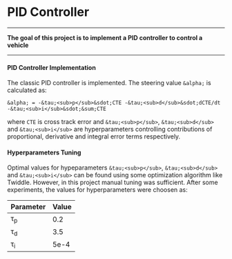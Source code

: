 # **PID Controller**

---

**The goal of this project is to implement a PID controller to control a vehicle**

---

#### PID Controller Implementation

The classic PID controller is implemented. The steering value `&alpha;` is calculated as:

`&alpha; = -&tau;<sub>p</sub>&sdot;CTE -&tau;<sub>d</sub>&sdot;dCTE/dt -&tau;<sub>i</sub>&sdot;&sum;CTE`

where `CTE` is cross track error and `&tau;<sub>p</sub>`, `&tau;<sub>d</sub>` and `&tau;<sub>i</sub>` are hyperparameters controlling contributions of proportional, derivative and integral error terms respectively.

#### Hyperparameters Tuning

Optimal values for hypeparameters `&tau;<sub>p</sub>`, `&tau;<sub>d</sub>` and `&tau;<sub>i</sub>` can be found using some optimization algorithm like Twiddle. However, in this project manual tuning was sufficient. After some experiments, the values for hyperparameters were choosen as:

| Parameter             |     Value	    | 
|:----------------------|:--------------| 
| &tau;<sub>p</sub>  		| 0.2   				| 
| &tau;<sub>d</sub>  		| 3.5   				| 
| &tau;<sub>i</sub>  		| 5e-4  				|

